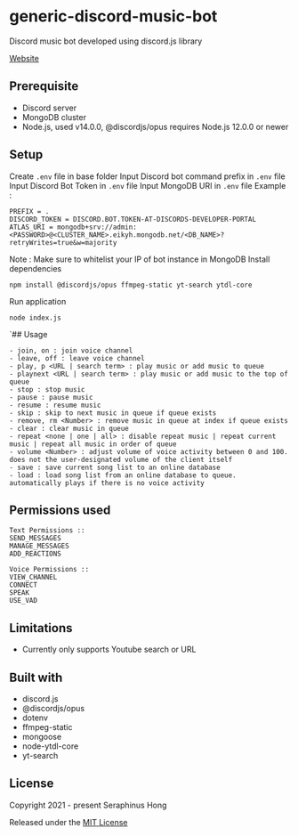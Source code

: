 # generic-discord-music-bot
Discord music bot developed using discord.js library

[Website](seraphinush.github.io/generic-discord-music-bot)

## Prerequisite
- Discord server
- MongoDB cluster
- Node.js, used v14.0.0, @discordjs/opus requires Node.js 12.0.0 or newer

## Setup
Create `.env` file in base folder
Input Discord bot command prefix in `.env` file
Input Discord Bot Token in `.env` file
Input MongoDB URI in `.env` file
Example :
```
PREFIX = .
DISCORD_TOKEN = DISCORD.BOT.TOKEN-AT-DISCORDS-DEVELOPER-PORTAL
ATLAS_URI = mongodb+srv://admin:<PASSWORD>@<CLUSTER_NAME>.eikyh.mongodb.net/<DB_NAME>?retryWrites=true&w=majority
```
Note : Make sure to whitelist your IP of bot instance in MongoDB
Install dependencies
```
npm install @discordjs/opus ffmpeg-static yt-search ytdl-core
```
Run application
```
node index.js
```

`## Usage
```
- join, on : join voice channel
- leave, off : leave voice channel
- play, p <URL | search term> : play music or add music to queue
- playnext <URL | search term> : play music or add music to the top of queue
- stop : stop music
- pause : pause music
- resume : resume music
- skip : skip to next music in queue if queue exists
- remove, rm <Number> : remove music in queue at index if queue exists
- clear : clear music in queue
- repeat <none | one | all> : disable repeat music | repeat current music | repeat all music in order of queue
- volume <Number> : adjust volume of voice activity between 0 and 100. does not the user-designated volume of the client itself
- save : save current song list to an online database
- load : load song list from an online database to queue. automatically plays if there is no voice activity
````

## Permissions used
```
Text Permissions ::
SEND_MESSAGES
MANAGE_MESSAGES
ADD_REACTIONS

Voice Permissions ::
VIEW_CHANNEL
CONNECT
SPEAK
USE_VAD
```

## Limitations
- Currently only supports Youtube search or URL

## Built with
- discord.js
- @discordjs/opus
- dotenv
- ffmpeg-static
- mongoose
- node-ytdl-core
- yt-search

## License
Copyright 2021 - present Seraphinus Hong

Released under the [MIT License](LICENSE)